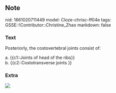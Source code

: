 ## Note
nid: 1661020711449
model: Cloze-chrisc-ff04e
tags: GSSE::!Contributor::Christine_Zhao
markdown: false

### Text
Posteriorly, the costovertebral joints consist of:
<div>
  a. {{c1::Joints of head of the ribs}}
</div>
<div>
  b. {{c2::Costotransverse joints }}
</div>

### Extra
<img src="Screen%20Shot%202021-05-30%20at%207.08.14%20pm.png">
